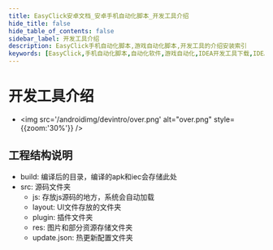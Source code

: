 ```yaml
---
title: EasyClick安卓文档_安卓手机自动化脚本_开发工具介绍
hide_title: false
hide_table_of_contents: false
sidebar_label: 开发工具介绍
description: EasyClick手机自动化脚本,游戏自动化脚本,开发工具的介绍安装索引
keywords: [EasyClick,手机自动化脚本,自动化软件,游戏自动化,IDEA开发工具下载,IDEA下载,安卓免root,安卓无障碍点击]
---
```

# 开发工具介绍
- <img src='/androidimg/devintro/over.png' alt="over.png" style={{zoom:'30%'}} />

## 工程结构说明
- build: 编译后的目录，编译的apk和iec会存储此处
- src: 源码文件夹
    - js: 存放js源码的地方，系统会自动加载
    - layout: UI文件存放的文件夹
    - plugin: 插件文件夹
    - res: 图片和部分资源存储文件夹
    - update.json: 热更新配置文件夹
